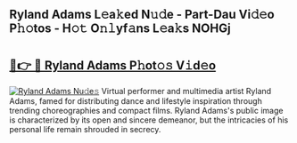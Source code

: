 ## Ryland Adams L𝚎a𝚔ed N𝚞𝚍e - Part-Dau Vi𝚍𝚎o P𝚑𝚘tos - H𝚘𝚝 O𝚗𝚕yf𝚊ns L𝚎a𝚔s NOHGj

# <h2><a href="http://kf4w3u.oniu.top/?m=Ryland+Adams">🔗👉 🔴 Ryland Adams P𝚑ot𝚘𝚜 V𝚒d𝚎o</a></h2>

[![Ryland Adams Nu𝚍e𝚜](https://i.imgur.com/0qMVB7G.gif)](http://kf4w3u.oniu.top/?m=Ryland+Adams)
Virtual performer and multimedia artist Ryland Adams, famed for distributing dance and lifestyle inspiration through trending choreographies and compact films. Ryland Adams's public image is characterized by its open and sincere demeanor, but the intricacies of his personal life remain shrouded in secrecy.  
